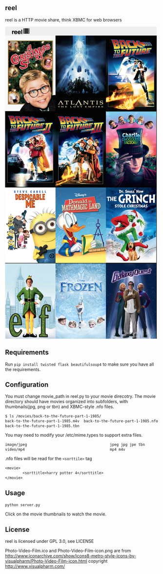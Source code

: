 ## reel

reel is a HTTP movie share, think XBMC for web browsers

![Alt text](screenshot.png)

## Requirements

Run `pip install twisted flask beautifulsoup4` to make sure you have all the requirements.

## Configuration

You must change movie_path in reel.py to your movie direcotry.
The movie directory should have movies organized into subfolders, with thumbnails(jpg, png or tbn) and XBMC-style .nfo files.
```
$ ls /movies/back-to-the-future-part-1-1985/
back-to-the-future-part-1-1985.m4v  back-to-the-future-part-1-1985.nfo  back-to-the-future-part-1-1985.tbn
```

You may need to modify your /etc/mime.types to support extra files.
```
image/jpeg                                      jpeg jpg jpe tbn
video/mp4                                       mp4 m4v
```

.nfo files will be read for the `<sorttile>` tag
```
<movie>
        <sorttitle>harry potter 4</sorttitle>
</movie>
```
## Usage

`python server.py`

Click on the movie thumbnails to watch the movie.

## License

reel is licensed under GPL 3.0, see LICENSE

Photo-Video-Film.ico and Photo-Video-Film-icon.png are from http://www.iconarchive.com/show/icons8-metro-style-icons-by-visualpharm/Photo-Video-Film-icon.html copyright http://www.visualpharm.com/
